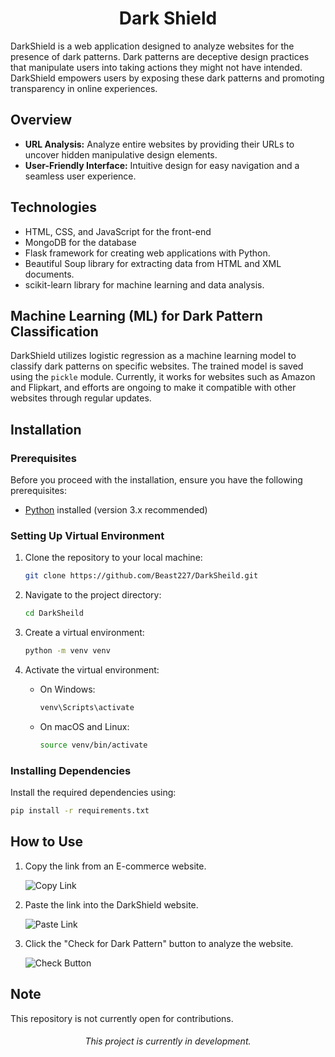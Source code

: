 <h1 align="center">Dark Shield</h1>

DarkShield is a web application designed to analyze websites for the presence of dark patterns. Dark patterns are deceptive design practices that manipulate users into taking actions they might not have intended. DarkShield empowers users by exposing these dark patterns and promoting transparency in online experiences.

## Overview

- **URL Analysis:** Analyze entire websites by providing their URLs to uncover hidden manipulative design elements.
- **User-Friendly Interface:** Intuitive design for easy navigation and a seamless user experience.

## Technologies

- HTML, CSS, and JavaScript for the front-end
- MongoDB for the database
- Flask framework for creating web applications with Python.
- Beautiful Soup library for extracting data from HTML and XML documents.
- scikit-learn library for machine learning and data analysis.

## Machine Learning (ML) for Dark Pattern Classification

DarkShield utilizes logistic regression as a machine learning model to classify dark patterns on specific websites. The trained model is saved using the `pickle` module. Currently, it works for websites such as Amazon and Flipkart, and efforts are ongoing to make it compatible with other websites through regular updates.

## Installation

### Prerequisites

Before you proceed with the installation, ensure you have the following prerequisites:

- [Python](https://www.python.org/) installed (version 3.x recommended)

### Setting Up Virtual Environment

1. Clone the repository to your local machine:

    ```bash
    git clone https://github.com/Beast227/DarkSheild.git
    ```

2. Navigate to the project directory:

    ```bash
    cd DarkSheild
    ```

3. Create a virtual environment:

    ```bash
    python -m venv venv
    ```

4. Activate the virtual environment:

    - On Windows:

        ```bash
        venv\Scripts\activate
        ```

    - On macOS and Linux:

        ```bash
        source venv/bin/activate
        ```

### Installing Dependencies

Install the required dependencies using:

```bash
pip install -r requirements.txt
```
## How to Use

1. Copy the link from an E-commerce website.

   ![Copy Link](static/images/copy-link.jpg)

2. Paste the link into the DarkShield website.

   ![Paste Link](static/images/link-ss.jpeg)

3. Click the "Check for Dark Pattern" button to analyze the website.

   ![Check Button](static/images/check-button.jpg)


## Note
This repository is not currently open for contributions.



<h6 align="center"> This project is currently in development.</h5>
